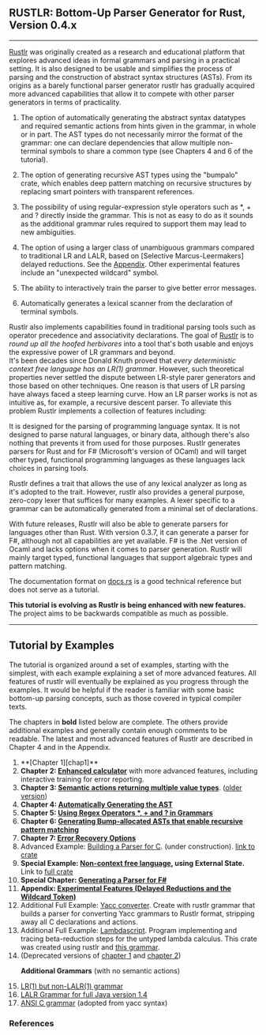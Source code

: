 ## RUSTLR: Bottom-Up Parser Generator for Rust, Version 0.4.x

<HR>

[Rustlr](https://crates.io/crates/rustlr) was originally created as a
research and educational platform that explores advanced ideas in
formal grammars and parsing in a practical setting.  It is also
designed to be usable and simplifies the process of parsing and the
construction of abstract syntax structures (ASTs).
From its origins as a barely functional parser generator rustlr has
gradually acquired more advanced capabilities that allow it to compete
with other parser generators in terms of practicality. 

 1. The option of automatically generating the abstract syntax datatypes 
and required semantic actions from hints given in the grammar, 
in whole or in part.  The AST types do not necessarily mirror the format
of the grammar: one can declare dependencies that allow multiple non-terminal
symbols to share a common type (see Chapters 4 and 6 of the tutorial).

 2. The option of generating recursive AST types using the "bumpalo" crate,
which enables deep pattern matching on recursive structures by replacing
smart pointers with transparent references.

 3. The possibility of using regular-expression style operators such as
*, + and ? directly inside the grammar.  This is not as easy to do as it
sounds as the additional grammar rules required to
support them may lead to new ambiguities.

 4. The option of using a larger class of unambiguous grammars 
compared to traditional LR and LALR, based on [Selective Marcus-Leermakers] delayed reductions. See the [Appendix][appendix].
Other experimental features include an "unexpected wildcard" symbol.

 5. The ability to interactively train the parser to give better error messages.

 6. Automatically generates a lexical scanner from the declaration of
   terminal symbols.


Rustlr also implements capabilities found in traditional parsing tools
such as operator precedence and associativity declarations. 
The goal of [Rustlr](https://crates.io/crates/rustlr) is to
*round up all the hoofed herbivores* into a tool that's both usable
and enjoys the expressive power of LR grammars and beyond.  
It's been decades since Donald Knuth proved that <i>every
deterministic context free language has an LR(1) grammar</i>.  However, such
theoretical properties never settled the dispute between LR-style parer 
generators and those based on other techniques.  One reason is that users of
LR parsing have always faced a steep learning curve.  How an LR parser works
is not as intuitive as, for example, a recursive descent parser.  To alleviate 
this problem Rustlr implements a collection of features including:

It is designed for the parsing of programming language
syntax.  It is not designed to parse natural languages, or binary
data, although there's also nothing that prevents it from used for
those purposes.  Rustlr generates parsers for Rust and for F\#
(Microsoft's version of OCaml) and will target other typed, functional
programming languages as these languages lack choices in parsing
tools.

  

Rustlr defines a trait that allows the use of any lexical analyzer as long as it's
adopted to the trait.  However, rustlr also provides a general
purpose, zero-copy lexer that suffices for many examples.  A lexer specific 
to a grammar can be automatically generated from a
minimal set of declarations.
<p>
With future releases, Rustlr will also be able to generate parsers for 
languages other than Rust.  With version 0.3.7, it
can generate a parser for F#, although not all capabilities are yet
available.  F# is the .Net version of Ocaml and lacks options when it comes
to parser generation.
Rustlr will mainly target typed, functional languages that support
algebraic types and pattern matching. 

The documentation format on 
<a href="https://docs.rs/rustlr/latest/rustlr/">docs.rs</a>
is a good technical reference but does not serve as a tutorial. 
<p>
<b>This tutorial is evolving as Rustlr is being enhanced with new features.</b>
The project aims to be backwards compatible as much as possible.
<p>
<HR>
<H2>  Tutorial by Examples</H2>
<p>
The tutorial is organized around a set of examples, starting
with the simplest, with each example explaining a set of more advanced
features.  All features of rustlr will
eventually be explained as you progress through the examples. It would be
helpful if the reader is familiar with some basic bottom-up
parsing concepts, such as those covered in typical compiler texts.
<p>
The chapters in <b>bold</b> listed below are complete.  The others provide additional examples and generally contain enough comments to be readable.
The latest and most advanced features of Rustlr are described in Chapter 4 and
in the Appendix.

<p>
<ol>
<li> **[Chapter 1][chap1]** <br>
<li> <b>Chapter 2: <a href="chapter2.html">Enhanced calculator</a></b> with more advanced features, including interactive training for error reporting.
<li> <b>Chapter 3: <a href="chapter3.html">Semantic actions returning multiple value types</a></b>.  (<a href="lbany.html">older version</a>)
<li> <b>Chapter 4: <a href="chapter4.html">Automatically Generating the AST</a></b>
<li> <b>Chapter 5: <a href="chapter5.html">Using Regex Operators *, + and ? in Grammars</a></b>
<li> <b>Chapter 6: <a href="chapter6.html">Generating Bump-allocated ASTs that enable recursive pattern matching</a></b>
<li> <b>Chapter 7: <a href="errors.html">Error Recovery Options</a></b>
<li> Advanced Example: <a href="cparser/c11.grammar">Building a Parser for C</a>. (under construction).  <a href="cparser/">link to crate</a>
<li> <b>Special Example: <a href="noncf/ncf.grammar">Non-context free language</a>, using External State.</b> Link to <a href="noncf/">full crate</a>
<li> <b>Special Chapter: <a href="chapterfs.html">Generating a Parser for F#</a></b>

<li> <b>Appendix: <a href="appendix.html">Experimental Features (Delayed Reductions and the Wildcard Token)</a></b>



<li> Additional Full Example: <a href="yacc/">Yacc converter</a>.  Create with rustlr grammar that builds a parser for converting Yacc grammars to Rustlr format, stripping away all C declarations and actions.

<li> Additional Full Example: <a href="https://crates.io/crates/lambdascript">Lambdascript</a>.  Program implementing and tracing beta-reduction
steps for the untyped lambda calculus.  This crate was created using rustlr 
and <a href="lambdascript/untyped.grammar">this grammar</a>.
<li> (Deprecated versions of <a href="test1grammar0.html">chapter 1</a>
and <a href="calculatorgrammar0.html">chapter 2</a>)
<p>
<b>Additional Grammars</b> (with no semantic actions)
<li> <a href="nonlalr.grammar">LR(1) but non-LALR(1) grammar</a>
<li> <a href="java14.grammar">LALR Grammar for full Java version 1.4</a> 
<li> <a href="ansic.grammar">ANSI C grammar</a> (adopted from yacc syntax)
</ol>

<p>
<H3>References</H3>

<p>
</BODY> 
</HTML>


[1]:https://docs.rs/rustlr/latest/rustlr/lexer_interface/struct.StrTokenizer.html
[2]:https://docs.rs/rustlr/latest/rustlr/generic_absyn/struct.LBox.html
[3]:https://docs.rs/rustlr/latest/rustlr/generic_absyn/struct.LRc.html
[4]:https://docs.rs/rustlr/latest/rustlr/zc_parser/struct.ZCParser.html#method.lbx
[5]:https://docs.rs/rustlr/latest/rustlr/zc_parser/struct.StackedItem.html#method.lbox
[sitem]:https://docs.rs/rustlr/latest/rustlr/zc_parser/struct.StackedItem.html
[chap1]:https://github.com/chuckcscccl/rustlr/blob/main/chapter1.md
[chap2]:https://cs.hofstra.edu/~cscccl/rustlr_project/chapter2.html
[appendix]: https://github.com/chuckcscccl/rustlr/blob/main/appendix.md
[lexsource]:https://docs.rs/rustlr/latest/rustlr/lexer_interface/struct.LexSource.html
[drs]:https://docs.rs/rustlr/latest/rustlr/index.html
[tktrait]:https://docs.rs/rustlr/latest/rustlr/lexer_interface/trait.Tokenizer.html
[tt]:https://docs.rs/rustlr/latest/rustlr/lexer_interface/struct.TerminalToken.html
[rtk]:https://docs.rs/rustlr/latest/rustlr/lexer_interface/enum.RawToken.html
[fromraw]:https://docs.rs/rustlr/latest/rustlr/lexer_interface/struct.TerminalToken.html#method.from_raw
[nextsymfun]:https://docs.rs/rustlr/latest/rustlr/lexer_interface/trait.Tokenizer.html#tymethod.nextsym
[zcp]:https://docs.rs/rustlr/latest/rustlr/zc_parser/struct.ZCParser.html
[ttnew]:https://docs.rs/rustlr/latest/rustlr/lexer_interface/struct.TerminalToken.html#method.new
[getslice]:https://docs.rs/rustlr/latest/rustlr/lexer_interface/trait.Tokenizer.html#tymethod.get_slice
[bns]:https://hal.archives-ouvertes.fr/hal-00769668/document
